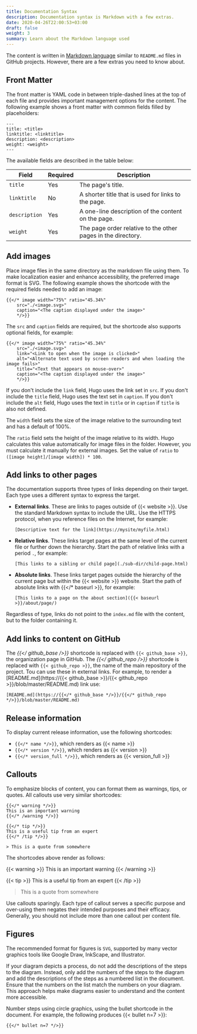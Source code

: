 ```yaml
---
title: Documentation Syntax
description: Documentation syntax is Markdown with a few extras.
date: 2020-04-26T22:00:53+03:00
draft: false
weight: 3
summary: Learn about the Markdown language used
---
```


The content is written in [Markdown language](https://www.markdownguide.org/) similar to `README.md` files in GitHub projects. However, there are a few extras you need to know about.

## Front Matter

The front matter is YAML code in between triple-dashed lines at the top of each file and provides important management options for the content. The following example shows a front matter with common fields filled by placeholders:

```plain
---
title: <title>
linktitle: <linktitle>
description: <description>
weight: <weight>
---
```

The available fields are described in the table below:

|Field              | Required   | Description                                                    |
|-------------------|------------|----------------------------------------------------------------|
|`title`            |   Yes      | The page's title.                                              |
|`linktitle`        |   No       | A shorter title that is used for links to the page.            |
|`description`      |   Yes      | A one-line description of the content on the page.             |
|`weight`           |   Yes      | The page order relative to the other pages in the directory.   |

## Add images

Place image files in the same directory as the markdown file using them. To make
localization easier and enhance accessibility, the preferred image
format is SVG. The following example shows the shortcode with the required
fields needed to add an image:

```plain
{{</* image width="75%" ratio="45.34%"
    src="./<image.svg>"
    caption="<The caption displayed under the image>"
    */>}}
```

The `src` and `caption` fields are required, but the shortcode also supports
optional fields, for example:

```plain
{{</* image width="75%" ratio="45.34%"
    src="./<image.svg>"
    link="<Link to open when the image is clicked>"
    alt="<Alternate text used by screen readers and when loading the image fails>"
    title="<Text that appears on mouse-over>"
    caption="<The caption displayed under the image>"
    */>}}
```

If you don't include the `link` field, Hugo uses the link set in `src`. 
If you don't include the `title` field, Hugo uses the text set in `caption`. If
you don't include the `alt` field, Hugo uses the text in `title` or in `caption`
if `title` is also not defined. 

The `width` field sets the size of the image relative to the surrounding text and
has a default of 100%.

The `ratio` field sets the height of the image relative to its width. Hugo
calculates this value automatically for image files in the folder.
However, you must calculate it manually for external images.
Set the value of `ratio` to `([image height]/[image width]) * 100`.


## Add links to other pages

The documentation supports three types of links depending on their target.
Each type uses a different syntax to express the target.

- **External links**. These are links to pages outside of {{< website >}}. Use the standard Markdown
  syntax to include the URL. Use the HTTPS protocol, when you reference files on the Internet, for example:

    ```plain
    [Descriptive text for the link](https://mysite/myfile.html)
    ```

- **Relative links**. These links target pages at the same level of the current
  file or further down the hierarchy. Start the path of relative links with a
  period `.`, for example:

    ```plain
    [This links to a sibling or child page](./sub-dir/child-page.html)
    ```

- **Absolute links**. These links target pages outside the hierarchy of the
  current page but within the {{< website >}} website. Start the path of absolute links
  with {{</* baseurl >}}, for example:

    ```plain
    [This links to a page on the about section]({{< baseurl >}}/about/page/)
    ```

Regardless of type, links do not point to the `index.md` file with the content,
but to the folder containing it.

## Add links to content on GitHub

The **{{</* github_base */>}}** shortcode is replaced with `{{< github_base >}}`, the organization page in GitHub.
The **{{</* github_repo */>}}** shortcode is replaced with `{{< github_repo >}}`, the name of the main repository of the project.
Tou can use these in external links. For example, to render a [README.md](https://{{< github_base >}}/{{< github_repo >}}/blob/master/README.md) link use:
  ```plain
  [README.md](https://{{</* github_base */>}}/{{</* github_repo */>}}/blob/master/README.md)
  ```

## Release information

To display current release information, use the following shortcodes: 

- `{{</* name */>}}`, which renders as {{< name >}}
- `{{</* version */>}}`, which renders as {{< version >}}
- `{{</* version_full */>}}`, which renders as {{< version_full >}}

## Callouts

To emphasize blocks of content, you can format them as warnings, tips, or
quotes. All callouts use very similar shortcodes:

```plain
{{</* warning */>}}
This is an important warning
{{</* /warning */>}}

{{</* tip */>}}
This is a useful tip from an expert
{{</* /tip */>}}

> This is a quote from somewhere
```

The shortcodes above render as follows:

{{< warning >}}
This is an important warning
{{< /warning >}}

{{< tip >}}
This is a useful tip from an expert
{{< /tip >}}

> This is a quote from somewhere

Use callouts sparingly. Each type of callout serves a specific purpose and
over-using them negates their intended purposes and their efficacy. Generally,
you should not include more than one callout per content file.

## Figures

The recommended format for figures is `SVG`, supported by many vector graphics tools like Google Draw, InkScape, and Illustrator. 

If your diagram depicts a process, do not add the descriptions of the steps to the diagram. Instead, only add the numbers of the steps to the diagram and add the descriptions of the steps as a numbered list in the document. Ensure that the numbers on the list match the numbers on your diagram. This approach helps make diagrams easier to understand and the content more accessible.

Number steps using circle graphics, using the bullet shortcode in the document. For example, the following produces  {{< bullet n=7 >}}:
```plain
{{</* bullet n=7 */>}}
```



